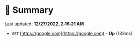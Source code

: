 # 📖 Summary
Last updated: **12/27/2022, 2:16:21 AM**

- `GET` [https://google.com](https://google.com) - **Up** (183ms)
